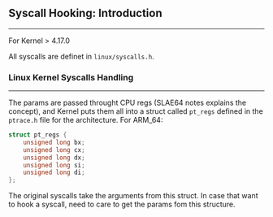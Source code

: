 ## Syscall Hooking: Introduction
---
For Kernel > 4.17.0

All syscalls are definet in `linux/syscalls.h`.

### Linux Kernel Syscalls Handling
---
The params are passed throught CPU regs (SLAE64 notes explains the concept), and Kernel puts them all into a struct called `pt_regs` defined in the `ptrace.h` file for the architecture. For ARM_64:

```c
struct pt_regs {
    unsigned long bx;
    unsigned long cx;
    unsigned long dx;
    unsigned long si;
    unsigned long di;
};
```
The original syscalls take the arguments from this struct. In case that want to hook a syscall, need to care to get the params fom this structure.
